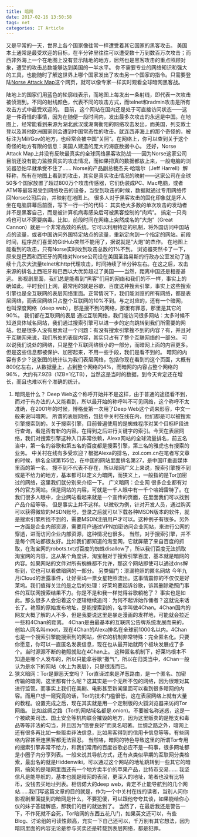 ```yaml
---
title: 暗网
date: 2017-02-16 13:50:58
tags: net
categories: IT Article
---
```

又是平常的一天，世界上各个国家像往常一样遭受着其它国家的黑客攻击。
美国本土通常是最受欢迎的目标，在半分钟里往往可以遭受数十万到数百万次攻击；而西非外海上一个在地图上没有显示陆地的地方，居然也是黑客攻击的重点照顾对象，遭受的攻击总数能够达到美国的一半水平。
你不需要专业的网络知识和强大的工具，也能随时了解这世界上哪个国家发出了攻击另一个国家的指令。只需要登陆[Norse Attack Map](http://map.norsecorp.com/#/)这个网页，就可以像专家一样实时观看全球暗网黑客战。
<!--more-->
陆地上的国家们用蓝色的轮廓线表示，而地图上每发出一条射线，即代表一次攻击被侦测到。不同的射线颜色，代表不同的攻击方式，而telnet和radmin攻击是所有攻击方式中最受欢迎的。
目前，这个网站在国内还是处于可直接访问状态——这是一件奇怪的事情，因为在随便一段时间内，发出最多次攻击的永远是中国。在地图上，经常能看到来源为湖北武汉或湖南衡阳的网络攻击发出，而美国，列支敦士登以及其他欧洲国家则会遭到中国常态性的攻击。就连西非海上的那个奇怪的，被标注为Mil/Gov的地方，也经常会被中国“关照”。在网络上，你可以查到关于这个奇怪的地方有限的信息：美国人建造的庞大的海底数据中心。
还好，Norse Attack Map上并没有反映最真实的全球网络黑客攻防战——因为Norse这家公司目前还没有能力监控真实的攻击情况，而如果把真的数据都放上来，一般电脑的浏览器恐怕早就承受不住了……
Norse的产品副总裁杰夫·哈瑞尔（Jeff Harrell）解释称，所有在地图上看到的攻击，其实是真实攻击情况的映射——这家公司在全球50多个国家放置了超过800万个攻击传感器，它们伪装成PC、Mac电脑，或者ATM等最容易受到网络攻击的设备，当受到攻击的时候，数据就通过专用网络传回Norse公司后台，并映射在地图上。
很多人对于黑客攻击的固化印象就是坏人坐在电脑屏幕后前面，写下一行一行的代码：
其实绝大多数的单次攻击的发动者并不是黑客自己，而是被计算机病毒感染后可被黑客控制的“肉鸡”。
搞定一只肉鸡也可以不需要病毒。比如，前段时间在网络上突然成名的“大炮”（Great Cannon）就是一个非常高效的系统。它可以利用特定的机制，将外国访问中国站点的流量，或者中国访问外国特定站点的流量，重新定向到一个指定的网站。前段时间，程序员们喜爱的GitHub突然不能用了，据说就是“大炮”的杰作。
在地图上能看到的攻击，只有Norse实时收到攻击总数的1%不到。
浏览器突然卡了一下，原来是巴西和西班牙的网络对Norse公司设在美国圣路易斯的行政办公室发动了连续十几次大流量telnet和http代理攻击，时间持续了半分钟左右。在这之后，攻击来源的排名上西班牙和巴西以大优势超过了美国——当然，距离中国还是相差甚远。
影视剧里面，我们总是能看到“黑客”们用的网络和我们的不一样，事实上的确如此。平时我们上网，最常用的就是谷歌、百度这种搜索引擎，事实上这些搜索引擎也是全互联网的表层网络里面。正常情况下，我们能浏览的所有网络，都是表层网络，而表层网络只占整个互联网的10%不到。与之对应的，还有一个暗网，也叫深度网络（deep web），那是搜不到的网络，那里有罪恶，那里是其它的90%。
我们都在互联网的表层
通过互联网络，我们能访问很多网站：太多时候不知道具体域名网站，我们通过搜索引擎可以进一步的定向跳转到我们所需要的网站。但是很多人没有思索过一个问题：有没有搜索引擎搜不到的内容？有，并且对于互联网来说，我们所处的表层内容，其实只占有了整个互联网络的一部分。
可以说我们说处的网络，只是整个互联网络很小的一部分，而暗网上面的内容更多。但是这些信息都被保护、加密起来，不用一些手段，我们是看不到的。
暗网的内容有多少？这张图的统计认为我们表层网络，包括你现在看到的这个页面，大概有800亿左右，从数据量上，占到整个网络的4%，而暗网的内容占整个网络的96%，大约有7.9ZB（1ZB=1亿TB），当然这是当时的数据，到今天肯定还在增长，而且也难以有个准确的统计。
1. 暗网是什么？
 Deep Web这个称呼开始并不是这样，由于普通的途径看不到，而对于有办法的人又能看到，所以最开始的称呼叫不可见网络，这个称呼不太准确，在2001年的时候，博格曼第一次用了Deep Web这个词来形容，中文一般来说叫暗网。
所谓的表层网络，包括中关村在线在内，他们都是可以被搜索引擎搜索到的。关于搜索引擎，目前普遍使用的是蜘蛛程序对某个目标IP段进行查询，看是否有新的内容。在得到之后进行关键字的索引。今天在表层网络，我们对搜索引擎这种入口非常依赖，Alexa网站的全球流量排名，前五名当中，第一名的谷歌和第五名的百度都是搜索引擎，第三名的雅虎也有搜索的业务。
中关村在线有多受欢迎？根据Alexa的排名，zol.com.cn在笔者写文章的时候，排名全球第155位，在中国的网站里面排名第27，是中国IT垂直媒体里面的第一名。
搜不到不代表不存在，所以暗网广义上来说，搜索引擎搜不到或是不给力的地方，基本都可以定义为暗网，而狭义上，一般指的是Tor加密过的网络，这里我们就分别来介绍一下。
广义暗网：企业网
很多企业都有对外的官方网站。但是网站的内容，可就是一千人眼中有一千个哈姆雷特了。在我们很多人眼中，企业网站看起来就是一个宣传的页面，在里面我们可以找到产品介绍等等。
但是事实上并不这样。以微软为例，针对开发人员，通过购买可以获得微软的MSDN账号，登录之后就可以下载各种MSDN版本的软件，就是搜索引擎所找不到的，需要MSDN注册用户才可以。这种例子有很多。另外一方面是企业内部资源，需要用户通过VPN加密访问企业网站，来进行公网的穿透，进而访问企业内部资源，这种情况也很多。
当然，对于搜索引擎，并不是每个网站都很友好。比如我们都知道的淘宝网，它就屏蔽了来自百度的抓取，在淘宝网的robots.txt对百度的蜘蛛disallow了，所以我们百度无法抓取淘宝网的内容，这从某个角度讲，淘宝相对于搜索引擎百度，基本就是暗网的内容。如果网站的文件对所有蜘蛛都不允许，那这个网站即使可以通过dns解析到，它也可以看做暗网的一部分。
另类偏门：泄漏艳照的匿名网站
今年九月iCloud的泄露事件，让好莱坞一票女星艳照流出。这事情震惊的不仅仅是好莱坞。我们值得关注的是之后的处理：好莱坞要起诉谷歌，诉其删除艳照门事件的互联网搜索结果不力。你是不是和我一样觉得谷歌躺枪了？
事实也是如此。那么很多人会沿着这个逻辑继续追问：为何不起诉始作俑者？这就说来话长了。艳照的原始发布地址，是能搜索到的，名字叫做4Chan。4Chan国内的网友大概了解的人不多，但是我要说这里是暴走漫画的发祥地，可能就会拉近一些和4Chan的距离。
4Chan是由最基本的互联网公告牌系统发展而来的，创始人网名叫moot，现在4Chan的Alexa排名在全球前1000名以内。4Chan也是一个搜索引擎能搜索到的网站，但它的机制非常特殊：完全匿名化。只要你愿意，你可以一直匿名发表信息，现在也从最开始就两个板块发展成了多个。当时源源不断的艳照就贴在4Chan上。
这种匿名机制下，好莱坞根本不知道是哪个人发布的，所以只能拿谷歌“撒气”，所以在归类当中，4Chan一般认为是水下的网站（水上为表层），只是很浅而已。
2. 狭义暗网：Tor是罪恶天堂吗？
 Tor直译过来是洋葱路由，是一个匿名、加密传输的暗网，这里都有什么呢？这其实是一个无所不包的网络，因为很难对其进行监管。而事实上我们在美剧、电影甚至新闻里面可以看到很多暗网的内容。而用户想一窥究竟的话，Tor的技术门槛很低，这在表层网络上就有大量的教程。设置完成之后，现在其实就是用一个定制版的火狐浏览器来访问Tor网络。
比如丝绸之路（Tor的网站域名都是.onion)。不要被名称迷惑，这是一个被欧美司法、国土安全等机构联合摧毁的地方，因为这里贩卖的是枪支和毒品等等非法的勾当，并且因为“信誉良好”而臭名昭著。丝绸之路之外，暗网上还有很多再比如一些贩卖非法信息，比如黑客得到的信用卡信息等等。有些网络内容甚至连黑客都无法容忍。
当然咯，暗网的特色导致这里的所谓Tor专用的搜索引擎非常不给力，和我们常用的百度谷歌必应不是一码事，很多网址都是小圈子内分享列表。一般来说其导航方式，还有点类似早期的互联网分类检索，最出名的就是Hiddenwiki，可以通过这个网站的地址跳转到一些其它的暗网，搞笑的是暗网里面还有一个地方卖半价的苹果产品，比特币交易……
我坚信凡是能导航的，基本也就是暗网的表层，更深入的地址，笔者也没有比特币，没钱去买地址列表。相信偌大的deep web，肯定不止能导航到的几个网站……我们写这篇文章的目的就是，作为一个中关村在线的读者，当别人问你影视剧里面提到的暗网是什么，不要犯傻，可以跟他夸夸其谈，如果能给你心仪的妹子答疑解惑，那我们的目的就达到了。
当然了，在最后我还是警告一下，不作死就不会死，Tor暗网的东西五花八门，如果英文还可以，有些Blog、讨论组的可读性颇高，充实一下自己还可以，千万别有其它想法，因为暗网里面的内容无论是参与买卖还是转载到表层网络，都是犯罪。

